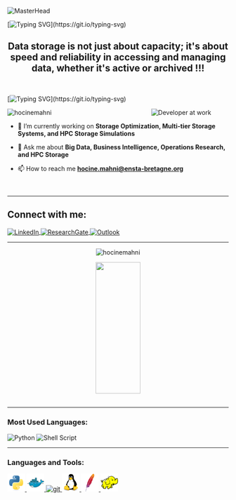 ![MasterHead](https://present.readthedocs.io/en/latest/_images/welcome-to-coding.gif)

<!--   Typing animation   -->
[![Typing SVG](https://readme-typing-svg.herokuapp.com?color=%2336BCF7&center=true&vCenter=true&width=800&lines=Hello,+I'm+Hocine+Mahni;I+am+a+PhD+student+at+ENSTA+Bretagne;Welcome+to+My+GitHub+Profile;I+work+on+HPC+Storage+Optimization!)](https://git.io/typing-svg)

<h2 align="center"> Data storage is not just about capacity; it's about speed and reliability in accessing and managing data, whether it's active or archived !!! </h2><br/>

<!-- Proverb of the Day -->
[![Typing SVG](https://readme-typing-svg.herokuapp.com?color=%2336BCF7&center=true&vCenter=true&width=800&lines=Proverb+of+the+Day:+Don't+communicate+by+sharing+memory;Share+memory+by+communicating.)](https://git.io/typing-svg)

<!--  -->
<img align="right" width="35%" src="https://cdn.dribbble.com/users/1292677/screenshots/6139167/avento.gif" alt="Developer at work"/>

<p align="left">
  <img src="https://komarev.com/ghpvc/?username=hocinemahni&label=Profile%20views&color=0e75b6&style=flat" alt="hocinemahni" />
</p>

- 🌱 I’m currently working on **Storage Optimization, Multi-tier Storage Systems, and HPC Storage Simulations**

- 💬 Ask me about **Big Data, Business Intelligence, Operations Research, and HPC Storage**

- 📫 How to reach me **hocine.mahni@ensta-bretagne.org**
<br><br><br>
---


<h2 align="left">Connect with me:</h2>
<p align="left">
  <a href="https://www.linkedin.com/in/hocine-mahni-85780518b/" target="blank">
    <img align="center" src="https://raw.githubusercontent.com/rahuldkjain/github-profile-readme-generator/master/src/images/icons/Social/linked-in-alt.svg" alt="LinkedIn" height="30" width="40" />
  </a>
  <a href="https://www.researchgate.net/profile/Hocine-Mahni" target="blank">
    <img align="center" src="https://upload.wikimedia.org/wikipedia/commons/5/5e/ResearchGate_icon_SVG.svg" alt="ResearchGate" height="30" width="40" />
  </a>
  <a href="mailto:hocine.mahni@ensta-bretagne.org">
    <img align="center" src="https://img.icons8.com/fluency/48/000000/microsoft-outlook-2019.png" alt="Outlook" height="30" width="40" />
  </a>
</p>


---

<p align="center">
  <img src="https://github-readme-streak-stats.herokuapp.com/?user=hocinemahni&" alt="hocinemahni" />
</p>

<!--  -->

  
 <div align="center">
  <img align="center" width="45%" height="300" src="https://github-readme-stats.vercel.app/api?username=hocinemahni&show_icons=true&count_private=true&theme=radical"/>
</div><br/>


---


<!-- Most Used Languages Section with Badges -->
<h3 align="left">Most Used Languages:</h3>
<p align="left">
  <img src="https://img.shields.io/badge/Python-3670A0?style=for-the-badge&logo=python&logoColor=ffdd54" alt="Python" />
  <img src="https://img.shields.io/badge/Shell_Script-5391FE?style=for-the-badge&logo=gnu-bash&logoColor=white" alt="Shell Script" />
</p>




---

<h3 align="left">Languages and Tools:</h3>
<p align="left"> 
  <a href="https://www.python.org" target="_blank" rel="noreferrer">
    <img src="https://raw.githubusercontent.com/devicons/devicon/master/icons/python/python-original.svg" alt="python" width="40" height="40"/>
  </a> 
  <a href="https://www.docker.com/" target="_blank" rel="noreferrer">
    <img src="https://raw.githubusercontent.com/devicons/devicon/master/icons/docker/docker-original.svg" alt="docker" width="40" height="40"/>
  </a> 
  <a href="https://git-scm.com/" target="_blank" rel="noreferrer">
    <img src="https://www.vectorlogo.zone/logos/git-scm/git-scm-icon.svg" alt="git" width="40" height="40"/>
  </a> 
  <a href="https://www.linux.org/" target="_blank" rel="noreferrer">
    <img src="https://raw.githubusercontent.com/devicons/devicon/master/icons/linux/linux-original.svg" alt="linux" width="40" height="40"/>
  </a> 
  <a href="https://spark.apache.org/" target="_blank" rel="noreferrer">
    <img src="https://raw.githubusercontent.com/devicons/devicon/master/icons/apache/apache-original.svg" alt="apache-spark" width="40" height="40"/>
  </a>
  <a href="https://hadoop.apache.org/" target="_blank" rel="noreferrer">
    <img src="https://raw.githubusercontent.com/devicons/devicon/master/icons/hadoop/hadoop-original.svg" alt="hadoop" width="40" height="40"/>
  </a> 
</p>
